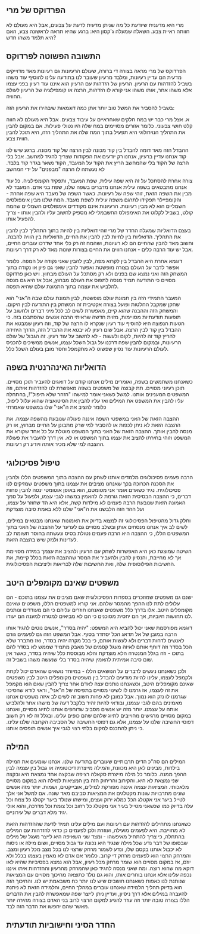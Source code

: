 ## הפרדוקס של מרי

מרי היא מדענית שיודעת כל מה שניתן מדעית לדעת על צבעים, 
אבל היא מעולם לא חוותה ראיית צבע. השאלה שמעלה ג'קסון היא: 
ברגע שהיא תראה לראשונה צבע, האם היא תלמד משהו חדש?

## התשובה הפשוטה לפרדוקס

הפרדוקס של מרי מראה בצורה די ברורה, שעולם הרעיונות
גם רעיונות מאד מדוייקים מדעית הם עדיין רעיונות, ומלבד
מרעיון שעובר לנו בתודעה עלינו להוסיף עוד משהו בשביל להזדהות 
עם הרעיון. הרעיון של הזדהות עם הרעיון הוא איננו עוד 
רעיון בפני עצמו אלא משהו אחר, אותו משהו אני קורא לו הזדהות, הרצה או קומפילציה 
של הרעיון לעולם החוויה. 

בשביל להסביר את המשל טוב יותר אתן כמה דוגמאות שיבהירו את הרעיון הזה: 

א. אצל מרי כבר יש במח חלקים שאחראיים על עיבוד צבעים. אבל היא מעולם לא חווה קלט חושי 
צבעוני. כלומר אזורים מסויימים במח שלה היו נטולי פעילות. אם במקום להבין את התהליך הנוירולוגי
היא תפעיל בתוך המח שלה את התהליך הזה, היא תוכל להבין חווית צבע. 

ההבדל הזה מאד דומה להבדל בין קוד מכונה לבין הרצה של קוד מכונה. ברגע שיש לנו קוד
אנחנו עדיין ברעיון, אנחנו רק יודעים את הפקודות שצריך להגיד למחשב. אבל בלי הרצה של הקוד 
בלי שהמחשב הריץ את הקוד על המעבד, הקוד נשאר בגדר קוד בלבד. לא נעשתה לו הרצה "מבפנים" על ידי המחשב

צורה אחרת להסתכל על זה היא שפה עילית, שפת המעבד, ותפקיד הקומפילציה. כל עוד אנחנו מתבטאים בשפה עילית
אנחנו מדברים בשפה שלנו, שפת בני אדם. המעבד לא מבין את השפה הזאת, זוהי שפה של רעיונות. כאשר
השפה של מעבד היא שפה אחרת - והקומפיילר תפקידו לתרגם משפה עילית לשפת מעבד. המח שלנו מבין 
אימפולסים חשמליים הוא לא מבין רעיונות. הרעיונות אינם מקודדים אימפולסים חשמליים שהמח קולט, בשביל 
לקלוט את האימפולס החשבמלי לא מספיק לחשוב עליו ולהבין אותו - צריך להפעיל אותו.

בעצם הדואליות שמעלה החדר של מרי זוהי דואליות בין להיות בתוך התהליך לבין להבין את התהליך. הדואליות
בין לחיות לבין להבין את החיים, הדואליות בין הוויה להבנה. וחשוב מאד להבין שהחיים הם לא רעיונות, ושהמח זה רק 
כלי אחד שדרכו עוברים החיים, אבל יש עוד הרבה כלים - אנחנו חווים את החיים בצורות שונות מאד לא רק דרך רעיונות. 

דוגמא אחרת היא ההבדל בין לקרוא מפה, לבין להבין שאני נקודה על המפה. כלומר אפשר לדבר על העולם בצורה מופשטת ואפשר להבין
שאני גם פיון או נקודה בתוך המשחק הזה ואני נמצא שם בפנים ולא רק מסתכל על העולם מבחוץ. ויש כאן פרדוקס מסויים
כי התודעה תמיד מנסה לתפוס את העולם מבחוץ, אבל אז היא גם מנסה להלביש את עצמה בתוך התמונת עולם שהיא תפסה. 

המעבר התמידי הזה בין תמונת עולם מופשטת, לבין תמונת עולם שבה ה"אני" הוא שחקן שמקבל החלטות ופועל בצורה אקטיבית
זה המשחק בין התודעה לבין היקום. והמשחק הזה וההבנה שהוא קיים, מאפשרת לשים לב לכל מיני דברים ולחשוב על תופעות
תודעתיות מסויימות, מזוית חדשה שראיתי הרבה אנשים שהסתבכו בזה. כי הטעות הנפוצה היא להוסיף עוד רעיון שנקרא לו 
הרצה של קוד, וזה רעיון שמבטא את ההבדל בין קוד לבין הרצה. אבל שום רעיון לא יבטא את ההבדל הזה, הדרך היחידה להריץ 
קוד זה להיות, לקום ולעשות - לא לחשוב על עוד רעיון. זה הגבול של עולם הרעיונות, ובמקום להבין שפה דרכנו על גבול
השכל עצמו, אנשים ממשיכים להכניס לעולם הרעיונות עוד נסיון שפשוט לא מתקמפל וחסר מובן בעולם השכל כלל.

## הדואליות האינהרנטית בשפה

כשאנחנו משתמשים בשפה, ואומרים מילים אנחנו קודם על דואגים להעביר תוכן מסויים. תוכן רעיוני מסויים. 
תת קבוצה של משפטים בשפה מאפשרת לנו להזדהות איתם, וזה המשפטים המענינים אותנו. 
למשל כשאני אומר למישהו "הזהר שלא תיפול"!, בהתחלה עליו להבין את המשפט את המילים
ואז עליו להבין את הסיטואציה שהוא עלול ליפול, כלומר להציב את ה"אני" שלו במשפט שאמרתי

ההצבה הזאת של האני במשפטי השפה איננה פעולה שנובעת מהשפה עצמה. את ההצבה הזאת לא ניתן לכפות או להסביר למי שרק
מתבונן על החיים מבחוץ, או רק מנסה להבין אותך. ההצבה הזאת של האני בתוך המשפט מוטלת על כל אחד שקורא את המשפט
וזוהי בחירתו להציב את עצמו בתוך המשפט או לא. אין דרך להעביר את פעולת ההצבה למי שלא מכיר אותה ויודע רק רעיונות.

## טיפול פסיכולוגי

הרבה פעמים פסיכולוגים מלמדים אותנו לשחק עם ההצבה בתוך המשפטים הללו ולהבין את הסכנה הכרוכה בכך שאנחנו 
מציבים את עצמנו בתוך משפטים שמזיקים לנו פסיכולוגית. נגיד כשאדם אומר אני מטומטם, הוא באופן אוטומטי 
ינסה להבין פחות דברים, כי ההצבה הבסיסית הזאת גורמת לו להאמין במשהו לגבי עצמו, ולפעול על סמך האמונה הזאת שנובעת 
הרבה פעמים לא מילדות קשה, אלא היא הד שחוזר על עצמו, ועל ההד הזה הלבשנו את ה"אני" שלנו ללא באמת סיבה מוצדקת

וחלק גדול מהטיפול הפסיכולוגי זה למצוא בדיוק את האמונות שאנחנו מבטאים במילים, לשים לב איך אנחנו מנסחים אותן
ובשלב מסויים גם לערער על ההצבה של האני בתוך המשפטים הללו, כי ההצבה היא הרבה פעמים נטולת בסיס ונעשתה בחוסר תשומת לב 
לעדינות ולנזק שיש בהצבה הזאת. 

השיטה שמוצגת כאן היא האפשרות לשחק עם הרעיון ולהציב את עצמך במידה מסויימת אך לא מחייבת, והנסיון להבין 
ולהעביר את המסר שההצבה הזאת בכלל קיימת, את החשיבות הפילוסופית שלה, ואת החשיבות שלה לבריאות וליציבות הפסיכולוגית. 


## משפטים שאינם מקומפלים היטב

ישנם גם משפטים שמוזכרים בספרות הפסיכולוגית שאם מציבים את עצמנו בתוכם - הם עלולים לתת לנו ההפך מהמסר שלהם. 
אני קורא למשפטים הללו, משפטים שאינם מקומפלים היטב. אלו בדרך כלל משפטים שאנחנו חוזרים עליהם כי הם מעודדים
ונותנים לנו תחושות חיוביות, אך הם יחסית מסוכנים כי הם לא מביאים למטרה למענה הם יעודו. 

דוגמא מפורסמת שאני יכול להביא היא המשפט: "יהיה בסדר", אנשים נוטים להגיד אותו הרבה במובן של אל תדאג הכל
יסתדר בסוף. אבל המשפט הזה גם לפעמים גורם לאנשים לדחות דברים ולא לעשות אותם, כי בכל מקרה יהיה בסדר, ואז 
מתברר שלא הכל בסדר וזה דוחף אותם לאיזה מעגל קסמים של מאבק מתמיד שממש לא בסדר להם בתוכו - וזה בגלל המנטרה הלא 
מוצדקת והלא מבוססת כלל שיהיה בסדר, כאשר אין שום סיבה אמיתית להאמין שיהיה בסדר בלי שנעשה משהו בשביל זה. 

ולכן כשאנחנו ניגשים לדברים על הנושאים הללו - במיוחד נושאים שהאדם יכול לקחת ולקמפל לעצמו, עלינו להיות מודעים
להבדל בין משפטים מקומפלים היטב לבין משפטים שאינם מקומפלים היטב, וכשאנחנו נותנים עצה לאדם אחר צריך להבין שאם הוא 
מקמפל את זה לעצמו, אז גרמנו לו לשינוי מסויים בתפיסה של ה"אני", וראוי לודא שהסיכוי שגרמנו לו נזק הוא נמוך. אבל 
כמובן לא פחות חשוב זה לשים לב איזה משפטים אנחנו מאמינים בהם לגבי עצמנו, ובודאי להיות זהיר בלקבל דעה של מישהו אחר
ולהלביש אותה על עצמנו. יותר מזה יש אנשים מסביב שדוחפים אותנו לתיוג מסויים, ואנחנו במקום מסויים מרגישים מחוייבים
לתיוג שלהם שהם כופים עלינו. ובגלל זה לא רק חשוב דפוסי החשיבה שלנו על עצמנו, אלא גם דפוסי החשיבה של הסביבה הקרובה
שלנו עלינו. כי ניתן להתכנס למקום בלתי רצוי לגבי איך אנשים תופסים אותנו. 


## המילה

המילים הם סה"כ הדים תרבותיים שעוברים בתודעה שלנו. אנחנו שומעים את המילה בילדות, מבינים לאן היא מכוונת, 
והמילה מייצרת דיכוטומיה או גבול בין עצמה לבין ההפך ממנה. כלומר כל מילה מייצרת סקאלה רציפה שבקצה אחד נמצאת היא
ובקצה שני נמצאת לא היא. והקירוב והריחוק הזה בין המציאות למילה הוא במקום מסויים מלאכותי. המציאות עצמה איננה מפורקת 
למילים, אובייקטים, ושמות. יותר מזה אנשים שונים מתרבויות שונות מקטלגים את המציאות סביבם מאד שונה. אם למשל אני 
אלך לטייל ביער אני אקטלג הכל כמלא ירוק ועצים, ומישהו שנולד ביער יקטלג כל צמח וכל עלה בדיוק כמו שכשאני מטייל בעיר
אני מקטלג כל רחוב וכל צומת וכל מדרכה, והוא אולי יגיד מלא דברים של עירוניים. 

כשאנחנו מתחילים להזדהות עם רעיונות ועם מילים עלינו תמיד לדעת שההזדהות הזאת לא מחוייבת. היא לפעמים מועילה, ועוזרת ולכן
לפעמים כן כדאי להזדהות עם המילים בהתחלה, כי צריך להתחיל מאיפשהו - ומצד שני השאיפה היא לייצר מעגל של מילים שבסופו של דבר
נדע שכל מילה שנגיד היא נכונה עד גבול מסויים, ושום מילה או ניסוח לא יכבול אותנו בקסם שלו, ונדע לשמור מרחק שרצוי לנו בכל
מצב מכל רעיון ומצב. והמרחק הרצוי הוא לפעמים מרחק די קרוב. כלומר אם אדם לא מאמין בעצמו בכלל ולא יוזם, אז במקום מסויים הוא
שומר מרחק מכל רעיון, אבל הוא נמצא בפסיביות שהיא לאו דוקא מה שהוא רוצה. ומה שאני מנסה להגיד כאן שהמרחק מהרעיון וההזדהות
איתו איננו נכפה עלינו אלא אנחנו בוחרים אותו, והוא גם נולד כתוצאה מחיכוך מסויים עם המציאות שנותנת לנו כאפות כשאנחנו חושבים
שיש לנו יותר כח משבאמת יש לנו. והחיכוך הזה הוא בדיוק תהליך הלמידה שאנחנו עוברים במהלך החיים, והלמידה הזאת לא ניתנת להעברה
במילים אלא דרך ניסיון, ועדיין ניתן לייצר שפה שמאפשרת להבין את הדברים הללו בצורה טובה יותר וזה עוזר להגיע למקום הרצוי
לרוב בני האדם בצורה מהירה יותר מאשר שהם יחפשו את הדבר הזה לבד. 

## החדר הסיני וחישוביות תודעתית
